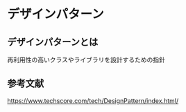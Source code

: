 # デザインパターン

## デザインパターンとは
再利用性の高いクラスやライブラリを設計するための指針

## 参考文献
https://www.techscore.com/tech/DesignPattern/index.html/